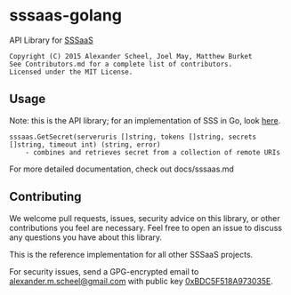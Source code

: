 # sssaas-golang
API Library for [SSSaaS](http://sssaas.com)

    Copyright (C) 2015 Alexander Scheel, Joel May, Matthew Burket  
    See Contributors.md for a complete list of contributors.  
    Licensed under the MIT License.  

## Usage
Note: this is the API library; for an implementation of SSS in Go, look [here](https://github.com/SSSAAS/sssaas-golang).

    sssaas.GetSecret(serveruris []string, tokens []string, secrets []string, timeout int) (string, error)
        - combines and retrieves secret from a collection of remote URIs

For more detailed documentation, check out docs/sssaas.md

## Contributing
We welcome pull requests, issues, security advice on this library, or other
contributions you feel are necessary. Feel free to open an issue to discuss
any questions you have about this library.

This is the reference implementation for all other SSSaaS projects.

For security issues, send a GPG-encrypted email to
<alexander.m.scheel@gmail.com> with public key
[0xBDC5F518A973035E](https://pgp.mit.edu/pks/lookup?op=vindex&search=0xBDC5F518A973035E).
